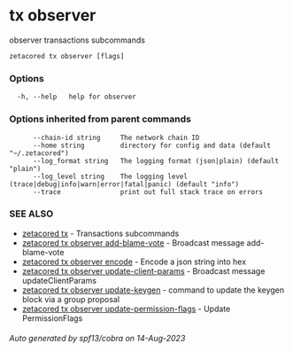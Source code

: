# tx observer

observer transactions subcommands

```
zetacored tx observer [flags]
```

### Options

```
  -h, --help   help for observer
```

### Options inherited from parent commands

```
      --chain-id string     The network chain ID
      --home string         directory for config and data (default "~/.zetacored")
      --log_format string   The logging format (json|plain) (default "plain")
      --log_level string    The logging level (trace|debug|info|warn|error|fatal|panic) (default "info")
      --trace               print out full stack trace on errors
```

### SEE ALSO

* [zetacored tx](zetacored_tx.md)	 - Transactions subcommands
* [zetacored tx observer add-blame-vote](zetacored_tx_observer_add-blame-vote.md)	 - Broadcast message add-blame-vote
* [zetacored tx observer encode](zetacored_tx_observer_encode.md)	 - Encode a json string into hex
* [zetacored tx observer update-client-params](zetacored_tx_observer_update-client-params.md)	 - Broadcast message updateClientParams
* [zetacored tx observer update-keygen](zetacored_tx_observer_update-keygen.md)	 - command to update the keygen block via a group proposal
* [zetacored tx observer update-permission-flags](zetacored_tx_observer_update-permission-flags.md)	 - Update PermissionFlags

###### Auto generated by spf13/cobra on 14-Aug-2023
